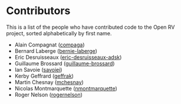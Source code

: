 # Contributors

This is a list of the people who have contributed code to the Open RV project, sorted alphabetically by first name. 

* Alain Compagnat ([compaga](https://github.com/compaga))
* Bernard Laberge ([bernie-laberge](https://github.com/bernie-laberge))
* Eric Desruisseaux ([eric-desruisseaux-adsk](https://github.com/eric-desruisseaux-adsk))
* Guillaume Brossard ([guillaume-brossard](https://github.com/guillaume-brossard))
* Ian Savoie ([savoiei](https://github.com/savoiei))
* Kerby Geffrard ([geffrak](https://github.com/geffrak))
* Martin Chesnay ([mchesnay](https://github.com/mchesnay))
* Nicolas Montmarquette ([nmontmarquette](https://github.com/nmontmarquette))
* Roger Nelson ([rogernelson](https://github.com/rogernelson))
